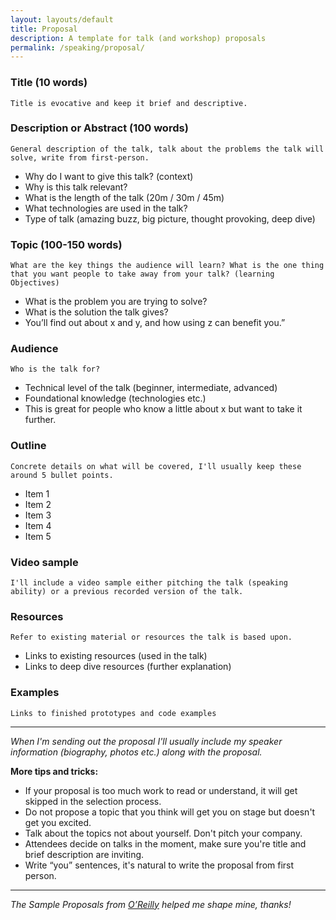 ```yaml
---
layout: layouts/default
title: Proposal
description: A template for talk (and workshop) proposals
permalink: /speaking/proposal/
---
```


### Title (10 words)
`Title is evocative and keep it brief and descriptive.`

### Description or Abstract (100 words)
`General description of the talk, talk about the problems the talk will solve, write from first-person.`

* Why do I want to give this talk? (context)
* Why is this talk relevant?
* What is the length of the talk (20m / 30m / 45m)
* What technologies are used in the talk?
* Type of talk (amazing buzz, big picture, thought provoking, deep dive)

### Topic (100-150 words)
`What are the key things the audience will learn? What is the one thing that you want people to take away from your talk? (learning Objectives)`

* What is the problem you are trying to solve?
* What is the solution the talk gives?
* You’ll find out about x and y, and how using z can benefit you.”

### Audience
`Who is the talk for?`

* Technical level of the talk (beginner, intermediate, advanced)
* Foundational knowledge (technologies etc.)
* This is great for people who know a little about x but want to take it further.

### Outline
`Concrete details on what will be covered, I'll usually keep these around 5 bullet points.`

* Item 1
* Item 2
* Item 3
* Item 4
* Item 5

### Video sample
`I'll include a video sample either pitching the talk (speaking ability) or a previous recorded version of the talk.`

### Resources
`Refer to existing material or resources the talk is based upon.`

* Links to existing resources (used in the talk)
* Links to deep dive resources (further explanation) 

### Examples
`Links to finished prototypes and code examples`



---

_When I'm sending out the proposal I'll usually include my speaker information (biography, photos etc.) along with the proposal._

**More tips and tricks:**
* If your proposal is too much work to read or understand, it will get skipped in the selection process.
* Do not propose a topic that you think will get you on stage but doesn't get you excited.
* Talk about the topics not about yourself. Don't pitch your company.
* Attendees decide on talks in the moment, make sure you're title and brief description are inviting.
* Write “you” sentences, it's natural to write the proposal from first person.

---

*The Sample Proposals from [O’Reilly][reilly] helped me shape mine, thanks!*

[reilly]: https://www.oreilly.com/conferences/sample_proposals.html
